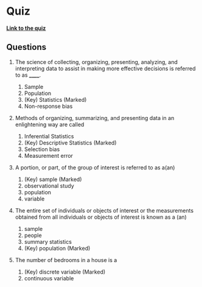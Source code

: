 # Quiz

[**Link to the quiz**](https://intranet.wiut.uz/Questionnaire/AnswerQuestionnaire?ID=531&moduleID=556&way=lm)

## Questions

1. The science of collecting, organizing, presenting, analyzing, and interpreting data to assist in making more effective decisions is referred to as ****\_\_\_\_****.

   1. Sample
   2. Population
   3. (Key) Statistics (Marked)
   4. Non-response bias

2. Methods of organizing, summarizing, and presenting data in an enlightening way are called

   1. Inferential Statistics
   2. (Key) Descriptive Statistics (Marked)
   3. Selection bias
   4. Measurement error

3. A portion, or part, of the group of interest is referred to as a(an)

    1. (Key) sample (Marked)
    2. observational study
    3. population
    4. variable
    
4. The entire set of individuals or objects of interest or the measurements obtained from all individuals or objects of interest is known as a (an)

    1. sample
    2. people
    3. summary statistics
    4. (Key) population (Marked)
    
5. The number of bedrooms in a house is a

    1. (Key) discrete variable (Marked)
    2. continuous variable